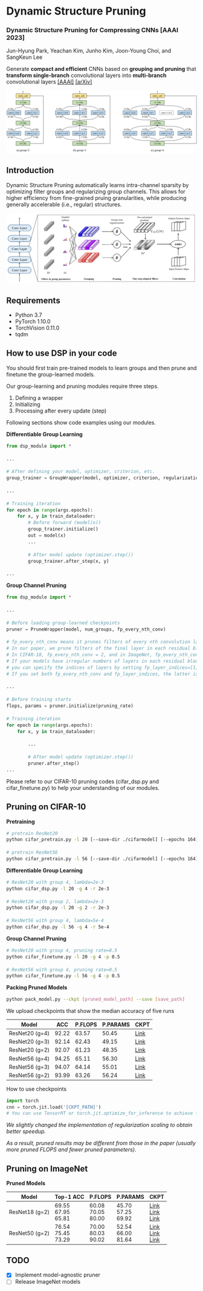 # Dynamic Structure Pruning

### **Dynamic Structure Pruning for Compressing CNNs \[AAAI 2023]**
Jun-Hyung Park, Yeachan Kim, Junho Kim, Joon-Young Choi, and SangKeun Lee

Generate **compact and efficient** CNNs based on **grouping and pruning** that **transform single-branch** convolutional layers into **multi-branch** convolutional layers [[AAAI]](https://ojs.aaai.org/index.php/AAAI/article/view/26127) [[arXiv]](https://arxiv.org/abs/2303.09736)

![](assets/structure.png)

## Introduction

Dynamic Structure Pruning automatically learns intra-channel sparsity by optimizing filter groups and regularizing group channels.
This allows for higher efficiency from fine-grained pruing granularities, while producing generally accelerable (i.e., regular) structures.

![](assets/architecture.png)

## Requirements
- Python 3.7
- PyTorch 1.10.0
- TorchVision 0.11.0
- tqdm

## How to use DSP in your code

You should first train pre-trained models to learn groups and then prune and finetune the group-learned models.

Our group-learning and pruning modules require three steps.
1. Defining a wrapper
2. Initializing
3. Processing after every update (step)

Following sections show code examples using our modules.

**Differentiable Group Learning**

``` python
from dsp_module import *

...

# After defining your model, optimizer, criterion, etc.
group_trainer = GroupWrapper(model, optimizer, criterion, regularization_power, total_num_iterations, num_groups, temperature)

...

# Training iteration
for epoch in range(args.epochs):
    for x, y in train_dataloader:
        # Before forward (model(x))
        group_trainer.initialize()
        out = model(x)
        ...

        # After model update (optimizer.step())
        group_trainer.after_step(x, y)

...

```

**Group Channel Pruning**

``` python
from dsp_module import *

...

# Before loading group-learned checkpoints
pruner = PruneWrapper(model, num_groups, fp_every_nth_conv)

# fp_every_nth_conv means it prunes filters of every nth convolution layers.
# In our paper, we prune filters of the final layer in each residual block.
# In CIFAR-10, fp_every_nth_conv = 2, and in ImageNet, fp_every_nth_conv = 2 (ResNet18) or 3 (ResNet50)
# If your models have irregular numbers of layers in each residual block, 
# you can specify the indices of layers by setting fp_layer_indices=[1, 3, 5, 8, 11, 14, ...]
# If you set both fp_every_nth_conv and fp_layer_indices, the latter is prioritized.

...

# Before training starts
flops, params = pruner.initialize(pruning_rate)

# Training iteration
for epoch in range(args.epochs):
    for x, y in train_dataloader:
        
        ...

        # After model update (optimizer.step())
        pruner.after_step()
...
```

Please refer to our CIFAR-10 pruning codes (cifar_dsp.py and cifar_finetune.py) to help your understanding of our modules.

## Pruning on CIFAR-10 

**Pretraining**

``` bash
# pretrain ResNet20
python cifar_pretrain.py -l 20 [--save-dir ./cifarmodel] [--epochs 164] [--batch-size 128] [--lr 0.1] [--momentum 0.9] [--wd 1e-4]

# pretrain ResNet56
python cifar_pretrain.py -l 56 [--save-dir ./cifarmodel] [--epochs 164] [--batch-size 128] [--lr 0.1] [--momentum 0.9] [--wd 1e-4]
```

**Differentiable Group Learning**

``` bash
# ResNet20 with group 4, lambda=2e-3
python cifar_dsp.py -l 20 -g 4 -r 2e-3

# ResNet20 with group 2, lambda=2e-3
python cifar_dsp.py -l 20 -g 2 -r 2e-3

# ResNet56 with group 4, lambda=5e-4
python cifar_dsp.py -l 56 -g 4 -r 5e-4
```

**Group Channel Pruning**

``` bash
# ResNet20 with group 4, pruning rate=0.5
python cifar_finetune.py -l 20 -g 4 -p 0.5

# ResNet56 with group 4, pruning rate=0.5
python cifar_finetune.py -l 56 -g 4 -p 0.5

```

**Packing Pruned Models**

``` bash
python pack_model.py --ckpt [pruned_model_path] --save [save_path]
```

We upload checkpoints that show the median accuracy of five runs

| Model           |  ACC  | P.FLOPS | P.PARAMS  | CKPT     |
| --------------- | ----- | ------- | --------- | -------- |
| ResNet20 (g=4)  | 92.22 |  63.57  |   50.45   | [Link](https://github.com/irishev/DSP/raw/main/checkpoints/resnet20_g4.pt) |
| ResNet20 (g=3)  | 92.14 |  62.43  |   49.15   | [Link](https://github.com/irishev/DSP/raw/main/checkpoints/resnet20_g3.pt) |
| ResNet20 (g=2)  | 92.07 |  61.23  |   48.35   | [Link](https://github.com/irishev/DSP/raw/main/checkpoints/resnet20_g2.pt) |
| ResNet56 (g=4)  | 94.25 |  65.11  |   56.30   | [Link](https://github.com/irishev/DSP/raw/main/checkpoints/resnet56_g4.pt) |
| ResNet56 (g=3)  | 94.07 |  64.14  |   55.01   | [Link](https://github.com/irishev/DSP/raw/main/checkpoints/resnet56_g3.pt) |
| ResNet56 (g=2)  | 93.99 |  63.26  |   56.24   | [Link](https://github.com/irishev/DSP/raw/main/checkpoints/resnet56_g2.pt) |

How to use checkpoints
``` python
import torch
cnn = torch.jit.load('[CKPT_PATH]')
# You can use TensorRT or torch.jit.optimize_for_inference to achieve further acceleration.
```

_We slightly changed the implementation of regularization scaling to obtain better speedup._

_As a result, pruned results may be different from those in the paper (usually more pruned FLOPS and fewer pruned parameters)._

## Pruning on ImageNet 

**Pruned Models**

| Model           |  Top-1 ACC  | P.FLOPS | P.PARAMS  | CKPT     |
| --------------- | ----------- | ------- | --------- | -------- |
| ResNet18 (g=2)  |69.55<br>67.95<br>65.81|60.08<br>70.05<br>80.00|45.70<br>57.25<br>69.92|[Link](https://github.com/irishev/DSP/raw/main/checkpoints/resnet18_g2_0.60.pt)<br>[Link](https://github.com/irishev/DSP/raw/main/checkpoints/resnet18_g2_0.70.pt)<br>[Link](https://github.com/irishev/DSP/raw/main/checkpoints/resnet18_g2_0.80.pt) |
| ResNet50 (g=2)  |76.54<br>75.45<br>73.29|70.00<br>80.03<br>90.02|52.54<br>66.00<br>81.64|[Link](https://github.com/irishev/DSP/raw/main/checkpoints/resnet50_g2_0.70.pt)<br>[Link](https://github.com/irishev/DSP/raw/main/checkpoints/resnet50_g2_0.80.pt)<br>[Link](https://github.com/irishev/DSP/raw/main/checkpoints/resnet50_g2_0.90.pt)|


## TODO
- [x] Implement model-agnostic pruner
- [ ] Release ImageNet models
